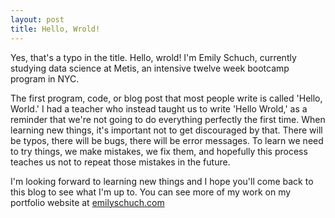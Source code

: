 ```yaml
---
layout: post
title: Hello, Wrold!
---
```


Yes, that's a typo in the title. Hello, wrold! I'm Emily Schuch, currently studying data science at Metis, an intensive twelve week bootcamp program in NYC.

The first program, code, or blog post that most people write is called 'Hello, World.' I had a teacher who instead taught us to write 'Hello Wrold,' as a reminder that we're not going to do everything perfectly the first time. When learning new things, it's important not to get discouraged by that. There will be typos, there will be bugs, there will be error messages. To learn we need to try things, we make mistakes, we fix them, and hopefully this process teaches us not to repeat those mistakes in the future.

I'm looking forward to learning new things and I hope you'll come back to this blog to see what I'm up to. You can see more of my work on my portfolio website at [emilyschuch.com](http://www.emilyschuch.com/)

